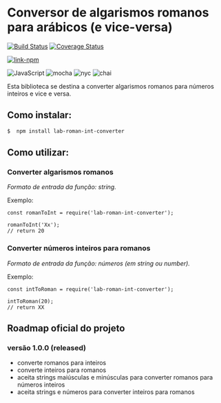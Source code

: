 # Conversor de algarismos romanos para arábicos (e vice-versa)

[![Build Status](https://travis-ci.org/layshidani/lab-roman-int-converter.svg?branch=master)](https://travis-ci.org/layshidani/lab-roman-int-converter)
[![Coverage Status](https://coveralls.io/repos/github/layshidani/lab-roman-int-converter/badge.svg?branch=master)](https://coveralls.io/github/layshidani/lab-roman-int-converter?branch=master)

[![link-npm](https://img.shields.io/badge/link-npm-red.svg)](https://www.npmjs.com/package/lab-roman-int-converter)

![JavaScript](https://img.shields.io/badge/-JavaScript-yellow.svg)
![mocha](https://img.shields.io/badge/-mocha-yellowgreen.svg)
![nyc](https://img.shields.io/badge/-nyc-brightgreen.svg)
![chai](https://img.shields.io/badge/-chai-orange.svg)

Esta biblioteca se destina a converter algarismos romanos para números inteiros e vice e versa.

## Como instalar:

```bash
$  npm install lab-roman-int-converter
```

## Como utilizar:

### Converter algarismos romanos

*Formato de entrada da função: string.*

Exemplo:

```node
const romanToInt = require('lab-roman-int-converter');

romanToInt('Xx');
// return 20
```

### Converter números inteiros para romanos
*Formato de entrada da função: números (em string ou number).*

Exemplo:

```node
const intToRoman = require('lab-roman-int-converter');

intToRoman(20);
// return XX
```

## Roadmap oficial do projeto

### versão 1.0.0 (released)
* converte romanos para inteiros
* converte inteiros para romanos
* aceita strings maiúsculas e minúsculas para converter romanos para números inteiros
* aceita strings e números para converter inteiros para romanos
